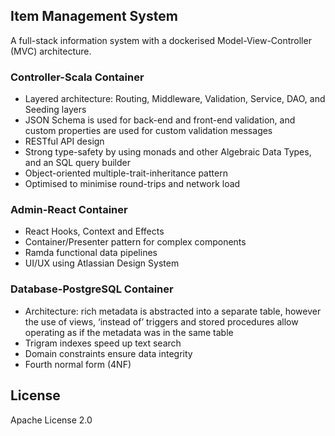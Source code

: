 ## Item Management System

A full-stack information system with a dockerised Model-View-Controller (MVC) architecture.

### Controller-Scala Container

* Layered architecture: Routing, Middleware, Validation, Service, DAO, and Seeding layers
* JSON Schema is used for back-end and front-end validation, and custom properties are used for custom validation messages
* RESTful API design
* Strong type-safety by using monads and other Algebraic Data Types, and an SQL query builder
* Object-oriented multiple-trait-inheritance pattern
* Optimised to minimise round-trips and network load

### Admin-React Container

* React Hooks, Context and Effects
* Container/Presenter pattern for complex components
* Ramda functional data pipelines
* UI/UX using Atlassian Design System

### Database-PostgreSQL Container

* Architecture: rich metadata is abstracted into a separate table, however the use of views, ‘instead of’ triggers and stored procedures allow operating as if the metadata was in the same table
* Trigram indexes speed up text search
* Domain constraints ensure data integrity
* Fourth normal form (4NF)

## License

Apache License 2.0
